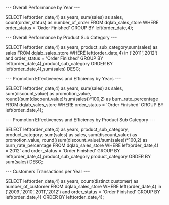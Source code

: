 --- Overall Performance by Year ---

SELECT 
	left(order_date,4) as years,
	sum(sales) as sales,
	count(order_status) as number_of_order 
FROM 
	dqlab_sales_store
WHERE 
	order_status = 'Order Finished'
GROUP BY 
	left(order_date,4);


--- Overall Performance by Product Sub Category ---

SELECT 
	left(order_date,4) as years,
	product_sub_category,sum(sales) as sales
FROM 
	dqlab_sales_store
WHERE 
	left(order_date,4) in ('2011','2012') and order_status = 'Order Finished'
GROUP BY 
	left(order_date,4),product_sub_category
ORDER BY 
	left(order_date,4),sum(sales) 
DESC;


--- Promotion Effectiveness and Efficiency by Years ---

SELECT 
	left(order_date,4) as years,
	sum(sales) as sales,
	sum(discount_value) as promotion_value,
	round((sum(discount_value)/sum(sales))*100,2) as burn_rate_percentage
FROM 
	dqlab_sales_store
WHERE 
	order_status = 'Order Finished'
GROUP BY 
	left(order_date,4);


--- Promotion Effectiveness and Efficiency by Product Sub Category ---

SELECT 
	left(order_date,4) as years,
	product_sub_category,
	product_category,
	sum(sales) as sales,
	sum(discount_value) as promotion_value,
	round((sum(discount_value)/sum(sales))*100,2) as burn_rate_percentage
FROM 
	dqlab_sales_store
WHERE 
	left(order_date,4) ='2012' and order_status = 'Order Finished'
GROUP BY 
	left(order_date,4),product_sub_category,product_category
ORDER BY 
	sum(sales) 
DESC;


--- Customers Transactions per Year ---

SELECT 
	left(order_date,4) as years, 
	count(distinct customer) as number_of_customer
FROM 
	dqlab_sales_store
WHERE 
	left(order_date,4) in ('2009','2010','2011','2012') and order_status = 'Order Finished'
GROUP BY 
	left(order_date,4)
ORDER BY 
	left(order_date,4);
